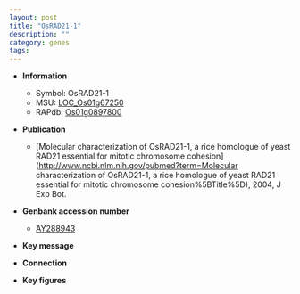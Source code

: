 ```yaml
---
layout: post
title: "OsRAD21-1"
description: ""
category: genes
tags: 
---
```


* **Information**  
    + Symbol: OsRAD21-1  
    + MSU: [LOC_Os01g67250](http://rice.plantbiology.msu.edu/cgi-bin/ORF_infopage.cgi?orf=LOC_Os01g67250)  
    + RAPdb: [Os01g0897800](http://rapdb.dna.affrc.go.jp/viewer/gbrowse_details/irgsp1?name=Os01g0897800)  

* **Publication**  
    + [Molecular characterization of OsRAD21-1, a rice homologue of yeast RAD21 essential for mitotic chromosome cohesion](http://www.ncbi.nlm.nih.gov/pubmed?term=Molecular characterization of OsRAD21-1, a rice homologue of yeast RAD21 essential for mitotic chromosome cohesion%5BTitle%5D), 2004, J Exp Bot.

* **Genbank accession number**  
    + [AY288943](http://www.ncbi.nlm.nih.gov/nuccore/AY288943)

* **Key message**  

* **Connection**  

* **Key figures**  


